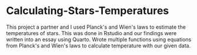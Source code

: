 # Calculating-Stars-Temperatures
This project a partner and I used Planck's and Wien's laws to estimate the temperatures of stars. 
This was done in Rstudio and our findings were written into an essay using Quarto. 
Wrote multiple functions using equations from Planck's and Wien's laws to calculate temperature with our given data.
